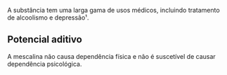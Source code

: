 A substância tem uma larga gama de usos médicos, incluindo tratamento de alcoolismo e depressão¹.

## Potencial aditivo

A mescalina não causa dependência física e não é suscetível de causar dependência psicológica.